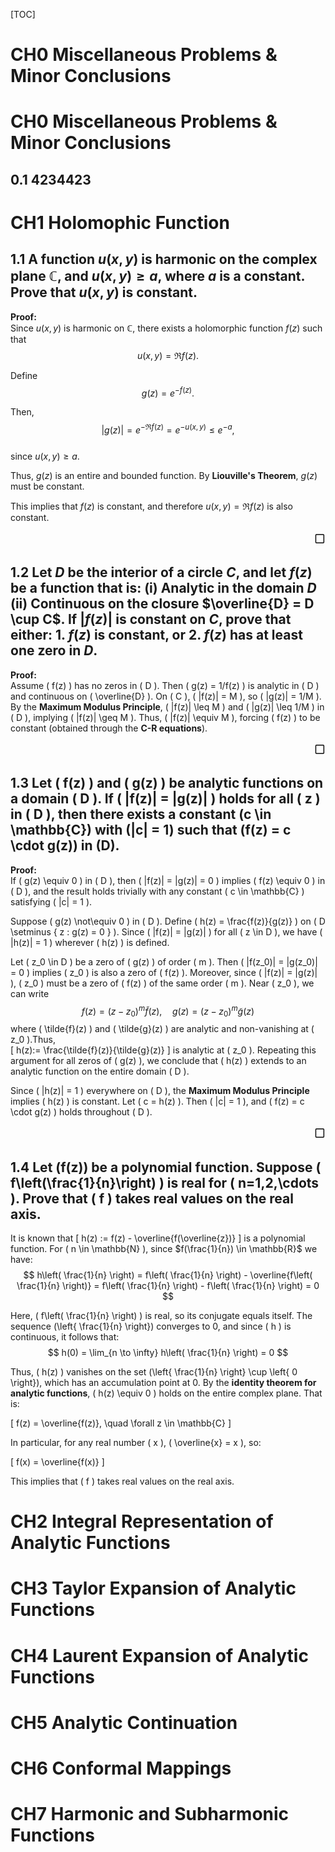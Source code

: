 [TOC]

# CH0 Miscellaneous Problems & Minor Conclusions
# CH0 Miscellaneous Problems & Minor Conclusions
## 0.1 4234423

# CH1 Holomophic Function
## 1.1 A function $u(x, y)$ is harmonic on the complex plane $\mathbb{C}$, and $u(x, y) \geq a$, where $a$ is a constant. Prove that $u(x, y)$ is constant.
**Proof:**  
Since $u(x, y)$ is harmonic on $\mathbb{C}$, there exists a holomorphic function $f(z)$ such that  
$$
u(x, y) = \Re f(z).
$$  

Define  
$$
g(z) = e^{-f(z)}.
$$  

Then,  
$$
|g(z)| = e^{-\Re f(z)} = e^{-u(x, y)} \leq e^{-a},
$$  
since $u(x, y) \geq a$.  

Thus, $g(z)$ is an entire and bounded function. By **Liouville's Theorem**, $g(z)$ must be constant.  

This implies that $f(z)$ is constant, and therefore $u(x, y) = \Re f(z)$ is also constant.  
<div style="text-align: right;font-size: 20px;">▢</div>

## 1.2 Let $D$ be the interior of a circle $C$, and let $f(z)$ be a function that is: (i) Analytic in the domain $D$ (ii) Continuous on the closure $\overline{D} = D \cup C$. If $|f(z)|$ is constant on $C$, prove that either: 1. $f(z)$ is constant, or 2. $f(z)$ has at least one zero in $D$.
**Proof:**  
Assume \( f(z) \) has no zeros in \( D \). Then \( g(z) = 1/f(z) \) is analytic in \( D \) and continuous on \( \overline{D} \). On \( C \), \( |f(z)| = M \), so \( |g(z)| = 1/M \). By the **Maximum Modulus Principle**, \( |f(z)| \leq M \) and \( |g(z)| \leq 1/M \) in \( D \), implying \( |f(z)| \geq M \). Thus, \( |f(z)| \equiv M \), forcing \( f(z) \) to be constant (obtained through the **C-R equations**). 
 <div style="text-align: right;font-size: 20px;">▢</div>

## 1.3 Let \( f(z) \) and \( g(z) \) be analytic functions on a domain \( D \). If \( |f(z)| = |g(z)| \) holds for all \( z \) in \( D \), then there exists a constant \(c \in \mathbb{C}\) with \(|c| = 1\) such that \(f(z) = c \cdot g(z)\) in \(D\).
**Proof:**  
If \( g(z) \equiv 0 \) in \( D \), then \( |f(z)| = |g(z)| = 0 \) implies \( f(z) \equiv 0 \) in \( D \), and the result holds trivially with any constant \( c \in \mathbb{C} \) satisfying \( |c| = 1 \).  

Suppose \( g(z) \not\equiv 0 \) in \( D \). Define \( h(z) = \frac{f(z)}{g(z)} \) on \( D \setminus \{ z : g(z) = 0 \} \). Since \( |f(z)| = |g(z)| \) for all \( z \in D \), we have \( |h(z)| = 1 \) wherever \( h(z) \) is defined.  

Let \( z_0 \in D \) be a zero of \( g(z) \) of order \( m \). Then \( |f(z_0)| = |g(z_0)| = 0 \) implies \( z_0 \) is also a zero of \( f(z) \). Moreover, since \( |f(z)| = |g(z)| \), \( z_0 \) must be a zero of \( f(z) \) of the same order \( m \). Near \( z_0 \), we can write  
$$
f(z) = (z - z_0)^m \tilde{f}(z), \quad g(z) = (z - z_0)^m \tilde{g}(z)
$$where \( \tilde{f}(z) \) and \( \tilde{g}(z) \) are analytic and non-vanishing at \( z_0 \).Thus,  
\[
h(z):= \frac{\tilde{f}(z)}{\tilde{g}(z)}
\]  is analytic at \( z_0 \). Repeating this argument for all zeros of \( g(z) \), we conclude that \( h(z) \) extends to an analytic function on the entire domain \( D \).  

Since \( |h(z)| = 1 \) everywhere on \( D \), the **Maximum Modulus Principle** implies \( h(z) \) is constant. Let \( c = h(z) \). Then \( |c| = 1 \), and \( f(z) = c \cdot g(z) \) holds throughout \( D \).     
 <div style="text-align: right;font-size: 20px;">▢</div>

## 1.4 Let \(f(z)\) be a polynomial function. Suppose \( f\left(\frac{1}{n}\right) \) is real for \( n=1,2,\cdots \). Prove that \( f \) takes real values on the real axis.
It is known that 
\[ h(z) := f(z) - \overline{f(\overline{z})}  \] is a polynomial function. For \( n \in \mathbb{N} \), since $f(\frac{1}{n}) \in \mathbb{R}$ we have:
$$ h\left( \frac{1}{n} \right) = f\left( \frac{1}{n} \right) - \overline{f\left( \frac{1}{n} \right)} = f\left( \frac{1}{n} \right) - f\left( \frac{1}{n} \right) = 0 $$

Here, \( f\left( \frac{1}{n} \right) \) is real, so its conjugate equals itself. The sequence \(\left\{ \frac{1}{n} \right\}\) converges to 0, and since \( h \) is continuous, it follows that:
$$  h(0) = \lim_{n \to \infty} h\left( \frac{1}{n} \right) = 0  $$

Thus, \( h(z) \) vanishes on the set \(\left\{ \frac{1}{n} \right\} \cup \left\{ 0 \right\}\), which has an accumulation point at 0. By the **identity theorem for analytic functions**, \( h(z) \equiv 0 \) holds on the entire complex plane. That is:

\[ f(z) = \overline{f(z)}, \quad \forall z \in \mathbb{C} \]

In particular, for any real number \( x \), \( \overline{x} = x \), so:

\[ f(x) = \overline{f(x)} \]

This implies that \( f \) takes real values on the real axis.












# CH2 Integral Representation of Analytic Functions





# CH3 Taylor Expansion of Analytic Functions

# CH4 Laurent Expansion of Analytic Functions 



# CH5 Analytic Continuation


# CH6 Conformal Mappings



# CH7 Harmonic and Subharmonic Functions


